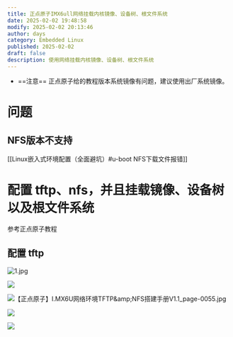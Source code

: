 ```yaml
---
title: 正点原子IMX6ull网络挂载内核镜像、设备树、根文件系统
date: 2025-02-02 19:48:58
modify: 2025-02-02 20:13:46
author: days
category: Embedded Linux
published: 2025-02-02
draft: false
description: 使用网络挂载内核镜像、设备树、根文件系统
---
```


- ==注意==
正点原子给的教程版本系统镜像有问题，建议使用出厂系统镜像。

# 问题

## NFS版本不支持

[[Linux嵌入式环境配置（全面避坑）#u-boot NFS下载文件报错]] 

# 配置 tftp、nfs，并且挂载镜像、设备树以及根文件系统

参考正点原子教程

## 配置 tftp

![1.jpg](https://raw.githubusercontent.com/ScuDays/MyImg/master/%E3%80%90%E6%AD%A3%E7%82%B9%E5%8E%9F%E5%AD%90%E3%80%91I.MX6U%E7%BD%91%E7%BB%9C%E7%8E%AF%E5%A2%83TFTP&amp;amp;NFS%E6%90%AD%E5%BB%BA%E6%89%8B%E5%86%8CV1.1_page-0053.jpg)

![](https://raw.githubusercontent.com/ScuDays/MyImg/master/%E3%80%90%E6%AD%A3%E7%82%B9%E5%8E%9F%E5%AD%90%E3%80%91I.MX6U%E7%BD%91%E7%BB%9C%E7%8E%AF%E5%A2%83TFTP&amp;amp;NFS%E6%90%AD%E5%BB%BA%E6%89%8B%E5%86%8CV1.1_page-0054.jpg)

![【正点原子】I.MX6U网络环境TFTP&amp;amp;NFS搭建手册V1.1_page-0055.jpg](https://raw.githubusercontent.com/ScuDays/MyImg/master/%E3%80%90%E6%AD%A3%E7%82%B9%E5%8E%9F%E5%AD%90%E3%80%91I.MX6U%E7%BD%91%E7%BB%9C%E7%8E%AF%E5%A2%83TFTP&amp;amp;NFS%E6%90%AD%E5%BB%BA%E6%89%8B%E5%86%8CV1.1_page-0055.jpg)

![](https://raw.githubusercontent.com/ScuDays/MyImg/master/%E3%80%90%E6%AD%A3%E7%82%B9%E5%8E%9F%E5%AD%90%E3%80%91I.MX6U%E7%BD%91%E7%BB%9C%E7%8E%AF%E5%A2%83TFTP&amp;amp;NFS%E6%90%AD%E5%BB%BA%E6%89%8B%E5%86%8CV1.1_pag056.jpg)

![](https://raw.githubusercontent.com/ScuDays/MyImg/master/%E3%80%90%E6%AD%A3%E7%82%B9%E5%8E%9F%E5%AD%90%E3%80%91I.MX6U%E7%BD%91%E7%BB%9C%E7%8E%AF%E5%A2%83TFTP&amp;amp;NFS%E6%90%AD%E5%BB%BA%E6%89%8B%E5%86%8CV1.1_page-0057.jpg)
